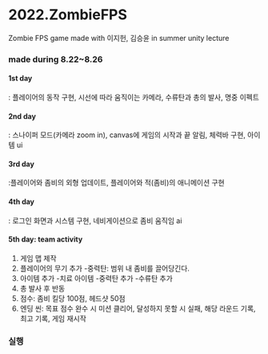 # 2022.ZombieFPS
Zombie FPS game made with 이지헌, 김승윤 in summer unity lecture

### made during 8.22~8.26
#### 1st day
: 플레이어의 동작 구현, 시선에 따라 움직이는 카메라, 수류탄과 총의 발사, 명중 이펙트

#### 2nd day
: 스나이퍼 모드(카메라 zoom in), canvas에 게임의 시작과 끝 알림, 체력바 구현, 아이템 ui

#### 3rd day
:플레이어와 좀비의 외형 업데이트, 플레이어와 적(좀비)의 애니메이션 구현

#### 4th day
: 로그인 화면과 시스템 구현, 네비게이션으로 좀비 움직임 ai

#### 5th day: team activity
1. 게임 맵 제작
2. 플레이어의 무기 추가
      -중력탄: 범위 내 좀비를 끌어당긴다.
3. 아이템 추가
      -치료 아이템
      -중력탄 추가
      -수류탄 추가
4. 총 발사 후 반동
5. 점수: 좀비 킬당 100점, 헤드샷 50점
5. 엔딩 씬: 목표 점수 완수 시 미션 클리어, 달성하지 못할 시 실패, 해당 라운드 기록, 최고 기록, 게임 재시작

### 실행 
